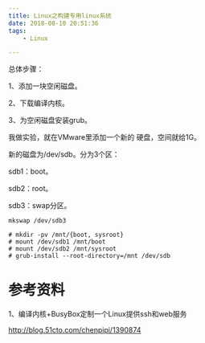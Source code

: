 ```yaml
---
title: Linux之构建专用linux系统
date: 2018-08-10 20:51:36
tags:
	- Linux

---
```




总体步骤：

1、添加一块空闲磁盘。

2、下载编译内核。

3、为空闲磁盘安装grub。

我做实验，就在VMware里添加一个新的 硬盘，空间就给1G。

新的磁盘为/dev/sdb。分为3个区：

sdb1：boot。

sdb2：root。

sdb3：swap分区。

```
mkswap /dev/sdb3
```

```
# mkdir -pv /mnt/{boot, sysroot}
# mount /dev/sdb1 /mnt/boot
# mount /dev/sdb2 /mnt/sysroot
# grub-install --root-directory=/mnt /dev/sdb

```



# 参考资料

1、编译内核+BusyBox定制一个Linux提供ssh和web服务

http://blog.51cto.com/chenpipi/1390874